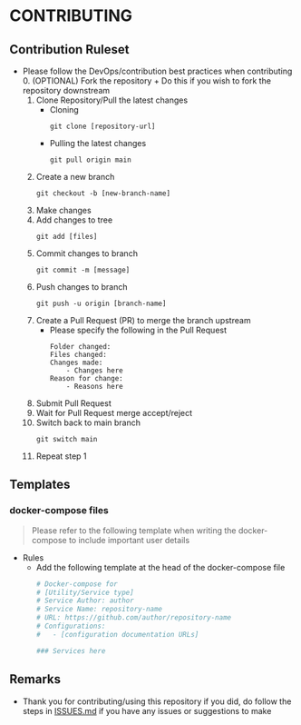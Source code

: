 # CONTRIBUTING

## Contribution Ruleset
* Please follow the DevOps/contribution best practices when contributing
    0. (OPTIONAL) Fork the repository
        + Do this if you wish to fork the repository downstream
    1. Clone Repository/Pull the latest changes
        - Cloning
            ```console
            git clone [repository-url]
            ```
        - Pulling the latest changes
            ```console
            git pull origin main
            ```
    2. Create a new branch
        ```console
        git checkout -b [new-branch-name]
        ```
    3. Make changes
    4. Add changes to tree
        ```console
        git add [files]
        ```
    5. Commit changes to branch
        ```console
        git commit -m [message]
        ```
    6. Push changes to branch
        ```console
        git push -u origin [branch-name]
        ```
    7. Create a Pull Request (PR) to merge the branch upstream
        - Please specify the following in the Pull Request
            ```
            Folder changed: 
            Files changed: 
            Changes made:
                - Changes here
            Reason for change:
                - Reasons here
            ```
    8. Submit Pull Request
    9. Wait for Pull Request merge accept/reject
    10. Switch back to main branch
        ```console
        git switch main
        ```
    10. Repeat step 1

## Templates
### docker-compose files
> Please refer to the following template when writing the docker-compose to include important user details
- Rules
    + Add the following template at the head of the docker-compose file
        ```yaml
        # Docker-compose for
        # [Utility/Service type]
        # Service Author: author
        # Service Name: repository-name
        # URL: https://github.com/author/repository-name
        # Configurations:
        #   - [configuration documentation URLs]

        ### Services here
        ```

## Remarks
* Thank you for contributing/using this repository if you did, do follow the steps in [ISSUES.md](ISSUES.md) if you have any issues or suggestions to make


